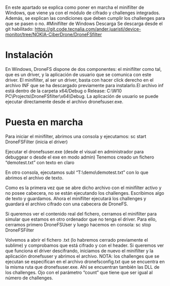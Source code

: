 En este apartado se explica como poner en marcha el minifilter de Windows, que viene ya con el módulo de cifrado y challenges integrados. Además, se explican las condiciones que deben cumplir los challenges para que se pasen o no.
#Minifilter de Windows
Descarga
Se descarga desde el git habilitado: 
https://git.code.tecnalia.com/ander.juaristi/device-monitor/tree/NOKIA-CiberDrone/DroneFSfilter

Instalación
===========

En Windows, DroneFS dispone de dos componentes: el minifilter como tal, que es un driver, y la aplicación de usuario que se comunica con este driver. 
El minifilter, al ser un driver, basta con hacer click derecho en el archivo INF que se ha descargado previamente para instalarlo.El archivo inf está dentro de la carpeta x64/Debug o Release: C:\W10 PC\Projects\DroneFSfilter\x64\Debug. La aplicación de usuario se puede ejecutar directamente desde el archivo dronefsuser.exe.

Puesta en marcha
================

Para iniciar el minifilter, abrimos una consola y ejecutamos:
 	sc start DroneFSFilter (inicia el driver)

Ejecutar el dronefsuser.exe (desde el visual en administrador para debuggear o desde el exe en modo admin)
Tenemos creado un fichero “demotest.txt” con texto en claro

En otro consola, ejecutamos 
subl “T:\demo\demotest.txt” 
con lo que abrimos el archivo de texto. 

Como es la primera vez que se abre dicho archivo con el minifilter activo y no posee cabecera, no se están ejecutando los challenges. 
Escribimos algo de texto y guardamos. Ahora el minifilter ejecutará los challenges y guardará el archivo cifrado con una cabecera de DroneFS.

Si queremos ver el contenido real del fichero, cerramos el minifilter para simular que estamos en otro ordenador que no tenga el driver. Para ello, cerramos primero DroneFSUser y luego hacemos en consola:
	sc stop DroneFSFilter
	
Volvemos a abrir el fichero .txt (lo habremos cerrado previamente el sublime) y comprobamos que está cifrado y con el header.
Si queremos ver que funciona el driver descifrando, iniciamos de nuevo el minifilter y la aplicación dronefsuser y abrimos el archivo.
NOTA: los challenges que se ejecutan se especifican en el archivo dronefsconfig.txt que se encuentra en la misma ruta que dronefsuser.exe. Ahí se encuentran también las DLL de los challenges. Ojo con el parámetro “count” que tiene que ser igual al número de challenges.
